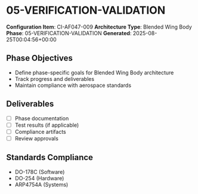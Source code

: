 # 05-VERIFICATION-VALIDATION

**Configuration Item**: CI-AF047-009
**Architecture Type**: Blended Wing Body
**Phase**: 05-VERIFICATION-VALIDATION
**Generated**: 2025-08-25T00:04:56+00:00

## Phase Objectives
- Define phase-specific goals for Blended Wing Body architecture
- Track progress and deliverables
- Maintain compliance with aerospace standards

## Deliverables
- [ ] Phase documentation
- [ ] Test results (if applicable)
- [ ] Compliance artifacts
- [ ] Review approvals

## Standards Compliance
- DO-178C (Software)
- DO-254 (Hardware)
- ARP4754A (Systems)
